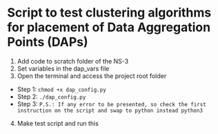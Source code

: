# Script to test clustering algorithms for placement of Data Aggregation Points (DAPs)

1. Add code to scratch folder of the NS-3
2. Set variables in the dap_vars file
3. Open the terminal and access the project root folder 
  - Step 1:
```chmod +x dap_config.py```
  - Step 2:
```./dap_config.py```
  - Step 3:
```P.S.: If any error to be presented, so check the first instruction on the script and swap to python instead python3```

4. Make test script and run this